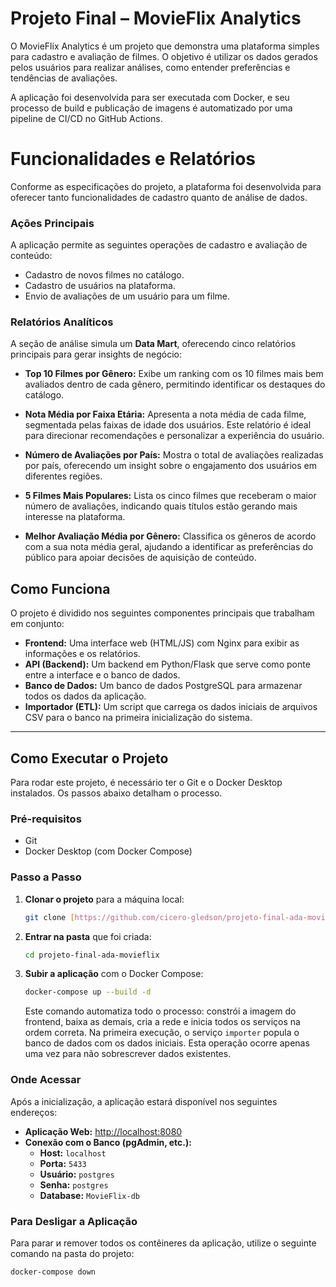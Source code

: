 # Projeto Final – MovieFlix Analytics

O MovieFlix Analytics é um projeto que demonstra uma plataforma simples para cadastro e avaliação de filmes. O objetivo é utilizar os dados gerados pelos usuários para realizar análises, como entender preferências e tendências de avaliações.

A aplicação foi desenvolvida para ser executada com Docker, e seu processo de build e publicação de imagens é automatizado por uma pipeline de CI/CD no GitHub Actions.

# Funcionalidades e Relatórios

Conforme as especificações do projeto, a plataforma foi desenvolvida para oferecer tanto funcionalidades de cadastro quanto de análise de dados.

### Ações Principais
A aplicação permite as seguintes operações de cadastro e avaliação de conteúdo:
* Cadastro de novos filmes no catálogo.
* Cadastro de usuários na plataforma.
* Envio de avaliações de um usuário para um filme.

### Relatórios Analíticos
A seção de análise simula um **Data Mart**, oferecendo cinco relatórios principais para gerar insights de negócio:

* **Top 10 Filmes por Gênero:** Exibe um ranking com os 10 filmes mais bem avaliados dentro de cada gênero, permitindo identificar os destaques do catálogo.

* **Nota Média por Faixa Etária:** Apresenta a nota média de cada filme, segmentada pelas faixas de idade dos usuários. Este relatório é ideal para direcionar recomendações e personalizar a experiência do usuário.

* **Número de Avaliações por País:** Mostra o total de avaliações realizadas por país, oferecendo um insight sobre o engajamento dos usuários em diferentes regiões.

* **5 Filmes Mais Populares:** Lista os cinco filmes que receberam o maior número de avaliações, indicando quais títulos estão gerando mais interesse na plataforma.

* **Melhor Avaliação Média por Gênero:** Classifica os gêneros de acordo com a sua nota média geral, ajudando a identificar as preferências do público para apoiar decisões de aquisição de conteúdo.

## Como Funciona

O projeto é dividido nos seguintes componentes principais que trabalham em conjunto:
* **Frontend:** Uma interface web (HTML/JS) com Nginx para exibir as informações e os relatórios.
* **API (Backend):** Um backend em Python/Flask que serve como ponte entre a interface e o banco de dados.
* **Banco de Dados:** Um banco de dados PostgreSQL para armazenar todos os dados da aplicação.
* **Importador (ETL):** Um script que carrega os dados iniciais de arquivos CSV para o banco na primeira inicialização do sistema.

---

## Como Executar o Projeto

Para rodar este projeto, é necessário ter o Git e o Docker Desktop instalados. Os passos abaixo detalham o processo.

### Pré-requisitos
* Git
* Docker Desktop (com Docker Compose)

### Passo a Passo

1.  **Clonar o projeto** para a máquina local:
    ```bash
    git clone [https://github.com/cicero-gledson/projeto-final-ada-movieflix.git](https://github.com/cicero-gledson/projeto-final-ada-movieflix.git)
    ```

2.  **Entrar na pasta** que foi criada:
    ```bash
    cd projeto-final-ada-movieflix
    ```

3.  **Subir a aplicação** com o Docker Compose:
    ```bash
    docker-compose up --build -d
    ```
    Este comando automatiza todo o processo: constrói a imagem do frontend, baixa as demais, cria a rede e inicia todos os serviços na ordem correta. Na primeira execução, o serviço `importer` popula o banco de dados com os dados iniciais. Esta operação ocorre apenas uma vez para não sobrescrever dados existentes.

### Onde Acessar

Após a inicialização, a aplicação estará disponível nos seguintes endereços:

* **Aplicação Web:** [http://localhost:8080](http://localhost:8080)
* **Conexão com o Banco (pgAdmin, etc.):**
    * **Host:** `localhost`
    * **Porta:** `5433`
    * **Usuário:** `postgres`
    * **Senha:** `postgres`
    * **Database:** `MovieFlix-db`

### Para Desligar a Aplicação

Para parar и remover todos os contêineres da aplicação, utilize o seguinte comando na pasta do projeto:
```bash
docker-compose down